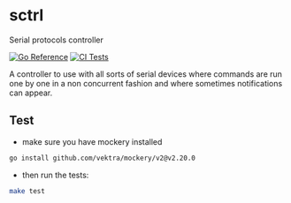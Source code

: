 # sctrl
Serial protocols controller

[![Go Reference](https://pkg.go.dev/badge/github.com/fdelbos/sctrl.svg)](https://pkg.go.dev/github.com/fdelbos/sctrl)
[![CI Tests](https://github.com/fdelbos/sctrl/workflows/ci/badge.svg)](https://github.com/fdelbos/sctrl/actions?branch=master)

A controller to use with all sorts of serial devices where commands are run one by one
in a non concurrent fashion and where sometimes notifications can appear.

## Test
- make sure you have mockery installed
```sh
go install github.com/vektra/mockery/v2@v2.20.0
```
- then run the tests:
```sh
make test
```
